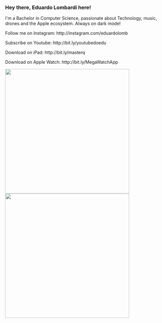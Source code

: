 
### Hey there, Eduardo Lombardi here!
<div class="text-white bg-gray-dark mb-2">
<p align="left"> I'm a Bachelor in Computer Science, passionate about Technology, music, drones and the Apple ecosystem. Always on dark mode!</p>
<p align="left"> Follow me on Instagram: http://instagram.com/eduardolomb</p>
<p align="left"> Subscribe on Youtube: http://bit.ly/youtubedoedu</p>
<p align="left"> Download on iPad: http://bit.ly/masterq</p>
<p align="left"> Download on Apple Watch: http://bit.ly/MegaWatchApp</p>

<img width="400px" align="left" src="https://github-readme-stats.vercel.app/api?username=eduardolomb&show_icons=true&theme=dark" />
<img width="400px" align="left" src="https://github-readme-stats.vercel.app/api/top-langs/?username=eduardolomb&hide=html&layout=compact&theme=dark" />

</div>
<!--
**eduardolomb/eduardolomb** is a ✨ _special_ ✨ repository because its `README.md` (this file) appears on your GitHub profile.

![Eduardo Lombardi github stats](https://github-readme-stats.vercel.app/api?username=eduardolomb&show_icons=true&theme=dark)



- 🔭 I’m currently working on ...
- 🌱 I’m currently learning ...
- 👯 I’m looking to collaborate on ...
- 🤔 I’m looking for help with ...
- 💬 Ask me about ...
- 📫 How to reach me: ...
- 😄 Pronouns: ...
- ⚡ Fun fact: ...
-->

